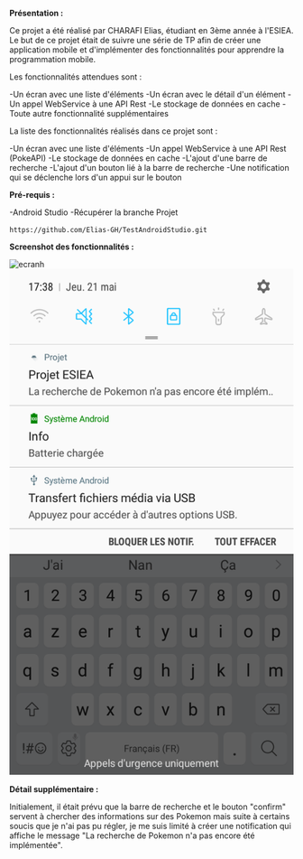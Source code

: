 <b>Présentation : </b>

Ce projet a été réalisé par CHARAFI Elias, étudiant en 3ème année à l'ESIEA. Le but de ce projet était de suivre une série de TP afin de créer une application mobile et d'implémenter des fonctionnalités pour apprendre la programmation mobile.

Les fonctionnalités attendues sont :

-Un écran avec une liste d'éléments
-Un écran avec le détail d'un élément
-Un appel WebService à une API Rest
-Le stockage de données en cache
-Toute autre fonctionnalité supplémentaires

La liste des fonctionnalités réalisés dans ce projet sont :

-Un écran avec une liste d'éléments
-Un appel WebService à une API Rest (PokeAPI)
-Le stockage de données en cache
-L'ajout d'une barre de recherche
-L'ajout d'un bouton lié à la barre de recherche
-Une notification qui se déclenche lors d'un appui sur le bouton

<b> Pré-requis : </b>

-Android Studio
-Récupérer la branche Projet
````
https://github.com/Elias-GH/TestAndroidStudio.git
````

<b>Screenshot des fonctionnalités :</b>

<img src="img/écran.png" alt="ecranh">
<img src="img/notification.png" alt="notif">

<b>Détail supplémentaire :</b>

Initialement, il était prévu que la barre de recherche et le bouton "confirm" servent à chercher des informations sur des Pokemon mais suite à certains soucis que je n'ai pas pu régler, je me suis limité à créer une notification qui affiche le message "La recherche de Pokemon n'a pas encore été implémentée".
